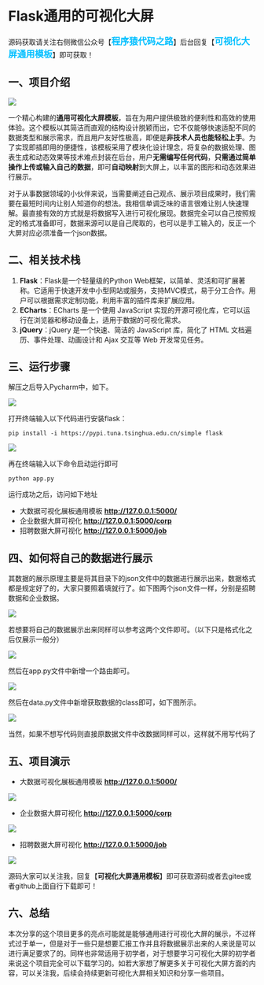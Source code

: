 # Flask通用的可视化大屏

源码获取请关注右侧微信公众号【<span style="font-weight: bold;text-align:left;font-size: 18px;color:#00bfff">程序猿代码之路</span>】后台回复【<span style="font-weight: bold;text-align:left;font-size: 18px;color:#00bfff">可视化大屏通用模板</span>】即可获取！

## 一、项目介绍

![](https://cdn.nlark.com/yuque/0/2024/webp/12522758/1711368006384-a69668e8-f73c-4241-ab40-6a5369a06580.webp#averageHue=%23142872&clientId=u30f853de-5f1f-4&from=paste&id=ElnME&originHeight=580&originWidth=1080&originalType=url&ratio=1.25&rotation=0&showTitle=false&status=done&style=none&taskId=u9ed327b1-e1d9-45d1-879c-c58806e4bb3&title=)

一个精心构建的**通用可视化大屏模板**，旨在为用户提供极致的便利性和高效的使用体验。这个模板以其简洁而直观的结构设计脱颖而出，它不仅能够快速适配不同的数据类型和展示需求，而且用户友好性极高，即便是**非技术人员也能轻松上手**。为了实现即插即用的便捷性，该模板采用了模块化设计理念，将复杂的数据处理、图表生成和动态效果等技术难点封装在后台，用户**无需编写任何代码**，**只需通过简单操作上传或输入自己的数据**，即可**自动映射**到大屏上，以丰富的图形和动态效果进行展示。

对于从事数据领域的小伙伴来说，当需要阐述自己观点、展示项目成果时，我们需要在最短时间内让别人知道你的想法。我相信单调乏味的语言很难让别人快速理解。最直接有效的方式就是将数据写入进行可视化展现。数据完全可以自己按照规定的格式准备即可，数据来源可以是自己爬取的，也可以是手工输入的，反正一个大屏对应必须准备一个json数据。

## **二、相关技术栈**

1. **Flask**：Flask是一个轻量级的Python Web框架，以简单、灵活和可扩展著称。它适用于快速开发中小型网站或服务，支持MVC模式，易于分工合作。用户可以根据需求定制功能，利用丰富的插件库来扩展应用。
2. **ECharts**：ECharts 是一个使用 JavaScript 实现的开源可视化库，它可以运行在浏览器和移动设备上，适用于数据的可视化需求。
3. **jQuery**：jQuery 是一个快速、简洁的 JavaScript 库，简化了 HTML 文档遍历、事件处理、动画设计和 Ajax 交互等 Web 开发常见任务。

## **三、运行步骤**

解压之后导入Pycharm中，如下。

![](https://cdn.nlark.com/yuque/0/2024/webp/12522758/1711368005890-d3164c5c-59bb-479c-b27e-555c66fd91ae.webp#averageHue=%23fafaf9&clientId=u30f853de-5f1f-4&from=paste&id=u30179b79&originHeight=458&originWidth=1080&originalType=url&ratio=1.25&rotation=0&showTitle=false&status=done&style=none&taskId=ua87bd96e-ae08-4084-b369-d52d3dd6c93&title=)

打开终端输入以下代码进行安装flask：
```
pip install -i https://pypi.tuna.tsinghua.edu.cn/simple flask
```

![](https://cdn.nlark.com/yuque/0/2024/webp/12522758/1711368005922-aa98fade-cd40-4476-a543-97866d9b5464.webp#averageHue=%23faf9f9&clientId=u30f853de-5f1f-4&from=paste&id=ud14613fe&originHeight=551&originWidth=1080&originalType=url&ratio=1.25&rotation=0&showTitle=false&status=done&style=none&taskId=ub29f26fb-087a-4c91-b6a8-6b22ccb75ce&title=)

再在终端输入以下命令启动运行即可

```
python app.py
```

运行成功之后，访问如下地址

- 大数据可视化展板通用模板 **http://127.0.0.1:5000/**
- 企业数据大屏可视化 **http://127.0.0.1:5000/corp**
- 招聘数据大屏可视化 **http://127.0.0.1:5000/job**

## **四、如何将自己的数据进行展示**

其数据的展示原理主要是将其目录下的json文件中的数据进行展示出来，数据格式都是规定好了的，大家只要照着填就行了。如下图两个json文件一样，分别是招聘数据和企业数据。

![](https://cdn.nlark.com/yuque/0/2024/webp/12522758/1711368005898-75951d70-b5d4-439c-ade0-519172df1026.webp#averageHue=%23f9f8f8&clientId=u30f853de-5f1f-4&from=paste&id=uf3fec3b8&originHeight=295&originWidth=1080&originalType=url&ratio=1.25&rotation=0&showTitle=false&status=done&style=none&taskId=ue46ac6e7-f254-4527-ad43-6bef9da2b65&title=)

若想要将自己的数据展示出来同样可以参考这两个文件即可。（以下只是格式化之后仅展示一般分）

![](https://cdn.nlark.com/yuque/0/2024/webp/12522758/1711368005883-133c92a9-4bc9-43ea-b7d6-a60ee1aa7bf9.webp#averageHue=%23fdfdfd&clientId=u30f853de-5f1f-4&from=paste&id=u738907e3&originHeight=504&originWidth=1080&originalType=url&ratio=1.25&rotation=0&showTitle=false&status=done&style=none&taskId=ud58bc9e3-9d4e-422e-a7ad-f0bd8653cb8&title=)

然后在app.py文件中新增一个路由即可。

![](https://cdn.nlark.com/yuque/0/2024/webp/12522758/1711368005858-3b5fb558-6aa9-4dbd-9da6-0527c1ce1c5c.webp#averageHue=%23faf9f8&clientId=u30f853de-5f1f-4&from=paste&id=ua21cf3cd&originHeight=572&originWidth=1080&originalType=url&ratio=1.25&rotation=0&showTitle=false&status=done&style=none&taskId=uaf698a40-7ad0-40d8-98df-a89e066bfdb&title=)

然后在data.py文件中新增获取数据的class即可，如下图所示。

![](https://cdn.nlark.com/yuque/0/2024/webp/12522758/1711368006431-8fbaf3a3-dcd0-434d-86fc-0b1002bdb99e.webp#averageHue=%23f9f7f6&clientId=u30f853de-5f1f-4&from=paste&id=u8fd4ac68&originHeight=397&originWidth=1080&originalType=url&ratio=1.25&rotation=0&showTitle=false&status=done&style=none&taskId=u0107fa32-fcd7-4bbd-8af8-4175422a40a&title=)

当然，如果不想写代码则直接原数据文件中改数据同样可以，这样就不用写代码了

## **五、项目演示**

- 大数据可视化展板通用模板 **http://127.0.0.1:5000/**

![](https://cdn.nlark.com/yuque/0/2024/webp/12522758/1711368006384-a69668e8-f73c-4241-ab40-6a5369a06580.webp#averageHue=%23142872&clientId=u30f853de-5f1f-4&from=paste&id=uce63081a&originHeight=580&originWidth=1080&originalType=url&ratio=1.25&rotation=0&showTitle=false&status=done&style=none&taskId=u9ed327b1-e1d9-45d1-879c-c58806e4bb3&title=)

- 企业数据大屏可视化 **http://127.0.0.1:5000/corp**

![](https://cdn.nlark.com/yuque/0/2024/webp/12522758/1711368006366-33112d7f-0a98-433e-a2d3-d0274dc9d638.webp#averageHue=%23132671&clientId=u30f853de-5f1f-4&from=paste&id=ud10dead8&originHeight=577&originWidth=1080&originalType=url&ratio=1.25&rotation=0&showTitle=false&status=done&style=none&taskId=u3e73bea5-6b8a-4764-b71d-c8d4b80a3ad&title=)

- 招聘数据大屏可视化 **http://127.0.0.1:5000/job**

![](https://cdn.nlark.com/yuque/0/2024/webp/12522758/1711368006378-894c1e9a-8d18-483b-9f89-87fe27dbcafa.webp#averageHue=%23142771&clientId=u30f853de-5f1f-4&from=paste&id=u726f1eb8&originHeight=581&originWidth=1080&originalType=url&ratio=1.25&rotation=0&showTitle=false&status=done&style=none&taskId=u5c20299f-9fff-45d3-ba80-8f60a045e25&title=)

源码大家可以关注我，回复【**可视化大屏通用模板**】即可获取源码或者去gitee或者github上面自行下载即可！

## **六、总结**

本次分享的这个项目更多的亮点可能就是能够通用进行可视化大屏的展示，不过样式过于单一，但是对于一些只是想要汇报工作并且将数据展示出来的人来说是可以进行满足要求了的。同样也非常适用于初学者，对于想要学习可视化大屏的初学者来说这个项目完全可以下载学习的。如若大家想了解更多关于可视化大屏方面的内容，可以关注我，后续会持续更新可视化大屏相关知识和分享一些项目。
